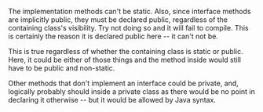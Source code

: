 The implementation methods can't be static. Also, since interface methods are implicitly public, they must be declared public, regardless of the containing class's visibility. Try not doing so and it will fail to compile. This is certainly the reason it is declared public here -- it can't not be.

This is true regardless of whether the containing class is static or public. Here, it could be either of those things and the method inside would still have to be public and non-static.

Other methods that don't implement an interface could be private, and, logically probably should inside a private class as there would be no point in declaring it otherwise -- but it would be allowed by Java syntax.
